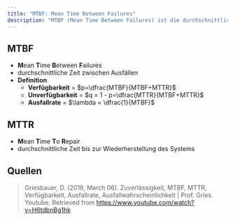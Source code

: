 ```yaml
---
title: "MTBF: Mean Time Between Failures"
description: "MTBF (Mean Time Between Failures) ist die durchschnittliche Zeit zwischen Ausfällen eines Systems. Es wird zur Berechnung der Verfügbarkeit und Ausfallrate verwendet und ist ein wichtiger Kennwert für Zuverlässigkeit."
---
```


## MTBF
- **M**ean **T**ime **B**etween **F**ailures
- durchschnittliche Zeit zwischen Ausfällen
- **Definition**
	- **Verfügbarkeit** = $p=\dfrac{MTBF}{MTBF+MTTR}$
	- **Unverfügbarkeit** = $q = 1 - p=\dfrac{MTTR}{MTBF+MTTR}$
	- **Ausfallrate** = $\lambda = \dfrac{1}{MTBF}$

## MTTR
- **M**ean **T**ime **T**o **R**epair
- durchschnittliche Zeit bis zur Wiederherstellung des Systems


## Quellen

> Griesbauer, D. (2019, March 06). Zuverlässigkeit, MTBF, MTTR, Verfügbarkeit, Ausfallrate, Ausfallwahrscheinlichkeit | Prof. Gries. Youtube. Retrieved from https://www.youtube.com/watch?v=H6tdbnBg1hk